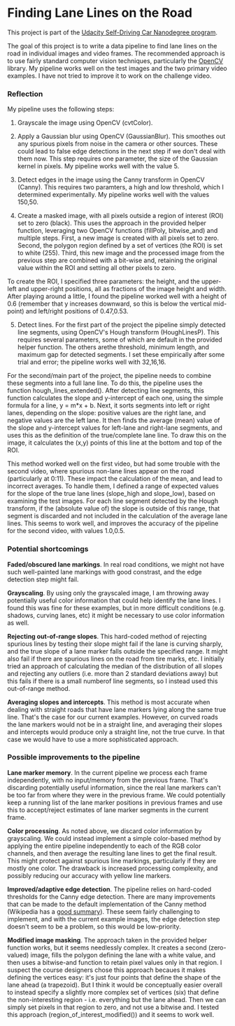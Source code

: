 # Finding Lane Lines on the Road

This project is part of the [Udacity Self-Driving Car Nanodegree program](https://github.com/udacity/CarND-LaneLines-P1).

The goal of this project is to write a data pipeline to find lane lines on the road in individual images and video frames. The recommended approach is to use fairly standard computer vision techniques, particularly the [OpenCV](http://opencv.org) library. My pipeline works well on the test images and the two primary video examples. I have not tried to improve it to work on the challenge video.

### Reflection

My pipeline uses the following steps:

1. Grayscale the image using OpenCV (cvtColor). 

2. Apply a Gaussian blur using OpenCV (GaussianBlur). This smoothes out any spurious pixels from noise in the camera or other sources. These could lead to false edge detections in the next step if we don't deal with them now. This step requires one parameter, the size of the Gaussian kernel in pixels. My pipeline works well with the value 5.

3. Detect edges in the image using the Canny transform in OpenCV (Canny). This requires two paramters, a high and low threshold, which I determined experimentally. My pipeline works well with the values 150,50.

4. Create a masked image, with all pixels outside a region of interest (ROI) set to zero (black). This uses the approach in the provided helper function, leveraging two OpenCV functions (fillPoly, bitwise_and) and multiple steps. First, a new image is created with all pixels set to zero. Second, the polygon region defined by a set of vertices (the ROI) is set to white (255). Third, this new image and the processed image from the previous step are combined with a bit-wise and, retaining the original value within the ROI and setting all other pixels to zero. 

 To create the ROI, I specified three parameters: the height, and the upper-left and upper-right positions, all as fractions of the image height and width. After playing around a little, I found the pipeline worked well with a height of 0.6 (remember that y increases downward, so this is below the vertical mid-point) and left/right positions of 0.47,0.53.

5. Detect lines. For the first part of the project the pipeline simply detected line segments, using OpenCV's Hough transform (HoughLinesP). This requires several parameters, some of which are default in the provided helper function. The others arethe threshold, minimum length, and maximum gap for detected segments. I set these empirically after some trial and error; the pipeline works well with 32,16,16.

 For the second/main part of the project, the pipeline needs to combine these segments into a full lane line. To do this, the pipeline uses the function hough_lines_extended(). After detecting line segments, this function calculates the slope and y-intercept of each one, using the simple formula for a line, y = m*x + b. Next, it sorts segments into left or right lanes, depending on the slope: positive values are the right lane, and negative values are the left lane. It then finds the average (mean) value of the slope and y-intercept values for left-lane and right-lane segments, and uses this as the definition of the true/complete lane line. To draw this on the image, it calculates the (x,y) points of this line at the bottom and top of the ROI.

 This method worked well on the first video, but had some trouble with the second video, where spurious non-lane lines appear on the road (particularly at 0:11). These impact the calculation of the mean, and lead to incorrect averages. To handle them, I defined a range of expected values for the slope of the true lane lines (slope_high and slope_low), based on examining the test images. For each line segment detected by the Hough transform, if the (absolute value of) the slope is outside of this range, that segment is discarded and not included in the calculation of the average lane lines. This seems to work well, and improves the accuracy of the pipeline for the second video, with values 1.0,0.5.

### Potential shortcomings

**Faded/obscured lane markings**. In real road conditions, we might not have such well-painted lane markings with good constrast, and the edge detection step might fail.

**Grayscaling**. By using only the grayscaled image, I am throwing away potentially useful color information that could help identify the lane lines. I found this was fine for these examples, but in more difficult conditions (e.g. shadows, curving lanes, etc) it might be necessary to use color information as well.

**Rejecting out-of-range slopes**. This hard-coded method of rejecting spurious lines by testing their slope might fail if the lane is curving sharply, and the true slope of a lane marker falls outside the specified range. It might also fail if there are spurious lines on the road from tire marks, etc. I initially tried an approach of calculating the median of the distribution of all slopes and rejecting any outliers (i.e. more than 2 standard deviations away) but this fails if there is a small numberof line segments, so I instead used this out-of-range method.

**Averaging slopes and intercepts**. This method is most accurate when dealing with straight roads that have lane markers lying along the same true line. That's the case for our current examples. However, on curved roads the lane markers would not be in a straight line, and averaging their slopes and intercepts would produce only a straight line, not the true curve. In that case we would have to use a more sophisticated approach.

### Possible improvements to the pipeline

**Lane marker memory**. In the current pipeline we process each frame independently, with no input/memory from the previous frame. That's discarding potentially useful information, since the real lane markers can't be too far from where they were in the previous frame. We could potentially keep a running list of the lane marker positions in previous frames and use this to accept/reject estimates of lane marker segments in the current frame.

**Color processing**. As noted above, we discard color information by grayscaling. We could instead implement a simple color-based method by applying the entire pipeline independently to each of the RGB color channels, and then average the resulting lane lines to get the final result. This might protect against spurious line markings, particularly if they are mostly one color. The drawback is increased processing complexity, and possibly reducing our accuracy with yellow line markers.

**Improved/adaptive edge detection**. The pipeline relies on hard-coded thresholds for the Canny edge detection. There are many improvements that can be made to the default implementation of the Canny method (Wikipedia has a [good summary](https://en.wikipedia.org/wiki/Otsu%27s_method)). These seem fairly challenging to implement, and with the current example images, the edge detection step doesn't seem to be a problem, so this would be low-priority.

**Modified image masking**. The approach taken in the provided helper function works, but it seems needlessly complex. It creates a second (zero-valued) image, fills the polygon defining the lane with a white value, and then uses a bitwise-and function to retain pixel values only in that region. I suspect the course designers chose this approach becaues it makes defining the vertices easy: it's just four points that define the shape of the lane ahead (a trapezoid). But I think it would be conceptually easier overall to instead specify a slightly more complex set of vertices (six) that define the non-interesting region - i.e. everything but the lane ahead. Then we can simply set pixels in that region to zero, and not use a bitwise and. I tested this approach (region_of_interest_modified()) and it seems to work well.
